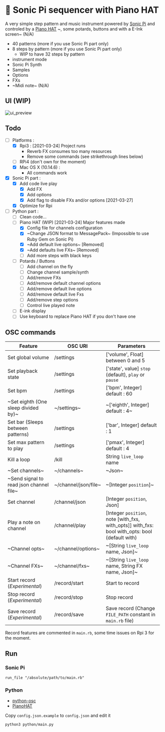 # :musical_keyboard: Sonic Pi sequencer with Piano HAT

A very simple step pattern and music instrument powered by [Sonic Pi](https://sonic-pi.net/ "Sonic Pi - The Live Coding Music Synth for Everyone") and controled by a [Piano HAT](https://github.com/pimoroni/Piano-HAT "Python library and examples for Piano HAT Raspberry Pi Add-on board") ~, some potards, buttons and with a E-Ink screen~ (N/A) 

- 40 patterns (more if you use Sonic Pi part only)
- 8 steps by pattern (more if you use Sonic Pi part only)
    - WIP to have 32 steps by pattern
- instrument mode
- Sonic Pi Synth
- Samples
- Options
- FXs
- ~Midi note~ (N/A)

## UI (WIP)

![ui_preview](https://github.com/coffeecore/sonic-pi-json-sequencer/raw/master/ui.png)

## Todo

- [ ] Platforms :
    - [x] Rpi3 : [2021-03-24] Project runs
        - Reverb FX consumes too many resources
        - Remove some commands (see strikethrough lines below)
    - [ ] RPi4 (don't own for the moment)
    - [x] Mac OS X (10.14.6) :
        - All commands work
- [x] Sonic Pi part :
    - [x] Add code live play
        - [x] Add FX
        - [x] Add options
        - [x] Add flag to disable FXs and/or options [2021-03-27]
    - [x] Optimize for Rpi
- [ ] Python part :
    - [ ] Clean code...
    - [ ] Piano HAT (WIP) [2021-03-24] Major features made
        - [x] Config file for channels configuration
        - [x] ~Change JSON format to MessagePack~ (Impossible to use Ruby Gem on Sonic Pi)
        - [x] ~Add default live options~ [Removed]
        - [x] ~Add defaults live FXs~ [Removed]
        - [ ] Add more steps with black keys
    - [ ] Potards / Buttons
        - [ ] Add channel on the fly
        - [ ] Change channel sample/synth
        - [ ] Add/remove FXs
        - [ ] Add/remove default channel options
        - [ ] Add/remove default live options
        - [ ] Add/remove default live Fxs
        - [ ] Add/remove step options
        - [ ] Control live played note
    - [ ] E-ink display
    - [ ] Use keyboard to replace Piano HAT if you don't have one

## OSC commands

| Feature                            | OSC URI          | Parameters                                                  |
| ---------------------------------- | ---------------- | ----------------------------------------------------------- |
| Set global volume                  | /settings        | ['volume', Float] between 0 and 5                |
| Set playback state                 | /settings        | ['state', value] `stop` (default), `play` or `pause`        |
| Set bpm                            | /settings        | ['bpm', Integer] default : 60                               |
| ~Set eighth (One sleep divided by)~  | ~/settings~        | ~['eighth', Integer] default : 4~                             |
| Set bar (Sleeps between patterns)  | /settings        | ['bar', Integer] default : 1                                |
| Set max pattern to play            | /settings        | ['pmax', Integer] default : 4                               |
| Kill a loop                        | /kill            | String `live_loop` name                                     |
| ~Set channels~                     | ~/channels~      | ~Json~                                                      |
| ~Send signal to read json channel file~  | ~/channel/json/file~         | ~[Integer `position`]~                                  |
| Set channel                        | /channel/json         | [Integer `position`, Json]       |
| Play a note on channel  | /channel/play         | [Integer `position`, note [with_fxs, with_opts]] with_fxs: bool with_opts: bool (default with)       |
| ~Channel opts~                       | ~/channel/options~ | ~[String `live_loop` name, Json]~                             |
| ~Channel FXs~                        | ~/channel/fxs~     | ~[String `live_loop` name, String FX name, Json]~             |
| Start record (*Experimental*)      | /record/start    | Start to record                                             |
| Stop record (*Experimental*)       | /record/stop     | Stop record                                                 |
| Save record (*Experimental*)       | /record/save     | Save record (Change `FILE_PATH` constant in `main.rb` file) |

Record features are commented in `main.rb`, some time issues on Rpi 3 for the moment.

## Run

### Sonic Pi

`run_file "/absolute/path/to/main.rb"`

### Python

- [python-osc](https://pypi.org/project/python-osc/)
- [PianoHAT](https://github.com/pimoroni/Piano-HAT/)

Copy `config.json.example` to `config.json` and edit it

`python3 python/main.py`
